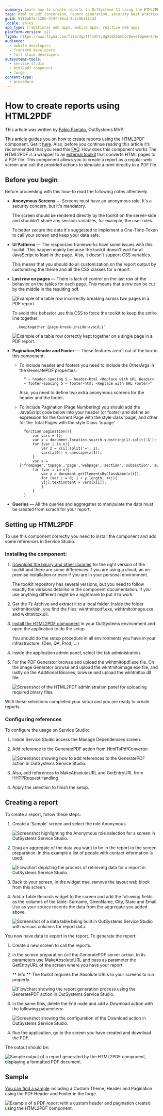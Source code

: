 ```yaml
---
summary: Learn how to create reports in OutSystems 11 using the HTML2PDF component, as detailed by OutSystems MVP Fabio Fantato.
tags: html to pdf conversion, report generation, security best practices, ui customization, external toolkit integration
guid: 51f5ab7a-1280-479f-96cd-2c1c9b111134
locale: en-us
app_type: traditional web apps, mobile apps, reactive web apps
platform-version: o11
figma: https://www.figma.com/file/ZqxffTIAhYyQg8Q2KbSFbb/Development?node-id=742:265
audience:
  - mobile developers
  - frontend developers
  - full stack developers
outsystems-tools:
  - service studio
  - html2pdf component
  - forge
content-type:
  - procedure
---
```


# How to create reports using HTML2PDF

<div class="info" markdown="1">

This article was written by [Fabio Fantato](https://www.outsystems.com/profile/40762/), OutSystems MVP.

</div>

This article guides you on how to create reports using the HTML2PDF component. Get it [here](https://www.outsystems.com/forge/component-overview/209/html2pdfconverter). Also, before you continue reading this article it’s recommended that you read this [FAQ](https://www.outsystems.com/forums/discussion/17923/html2pdfconverter-faq/).
How does this component works
The HTML2PDF is a wrapper to an [external toolkit](https://wkhtmltopdf.org/) that converts HTML pages to a PDF file. This component allows you to create a report as a regular web screen and call the provided actions to simulate a print directly to a PDF file.

## Before you begin

Before proceeding with this how-to read the following notes attentively. 

* **Anonymous Screens** — Screens must have an anonymous role. It's a security concern, but it's mandatory. 

    The screen should be rendered directly by the toolkit on the server-side and shouldn't share any session variables, for example, the user roles. 

    To better secure the data it's suggested to implement a One-Time-Token to call your screen and keep your data safe.

* **UI Patterns** — The responsive frameworks have some issues with this toolkit. This happen mainly because the toolkit doesn't wait for all JavaScript to load in the page. Also, it doesn’t support CSS variables. 
    
    This means that you should do all customization on the report output by customizing the theme and all the CSS classes for a report.

* **Last row on pages** — There is lack of control on the last row of the behavior on the tables for each page. This means that a row can be cut by the middle in the resulting pdf.

    ![Example of a table row incorrectly breaking across two pages in a PDF report.](images/last-row-break.png "Incorrect Table Row Break in PDF")

    To avoid this behavior use this CSS to force the toolkit to keep the entire line together:

        .keeptogether {page-break-inside:avoid;}`

    ![Example of a table row correctly kept together on a single page in a PDF report.](images/last-row-correct.png "Correct Table Row in PDF")    

* **Pagination/Header and Footer** — These features aren't out of the box in this component.
    * To include header and footers you need to include the OtherArgs in the GeneratePDF properties: 
    
            “ — header-spacing 5 — header-html <Replace with URL Header>
            — footer-spacing 5 — footer-html <Replace with URL Footer>”
    
        Also, you need to define two extra anonymous screens for the header and the footer.

    * To include Pagination (Page Numbering) you should add the JavaScript code below into your header (or footer) and define an expression for the Current Page with the style class ‘page’, and other for the Total Pages with the style Class ‘topage’
        
            function pagination(){
                var vars = {};
                var x = document.location.search.substring(1).split('&');
                for (var i in x){
	                var z = x[i].split('=', 2);
	                vars[z[0]] = unescape(z[1]);
	            }
	            var x =['frompage','topage','page','webpage','section','subsection','subsubsection'];
	            for (var i in x){
		            var y = document.getElementsByClassName(x[i]);		
                    for (var j = 0; j < y.length; ++j){
		            y[j].textContent = vars[x[i]];
		            }
	            }   
            }


* **Queries** — All the queries and aggregates to manipulate the data must be created from scrach for your report.

## Setting up HTML2PDF

To use this component correctly you need to install the component and add some references in Service Studio. 

### Installing the component:

1. [Download the binary  and other libraries](https://wkhtmltopdf.org/downloads.html) for the right version of the toolkit and there are some differences if you are using a cloud, an on-premise installation or even if you are in your personal environment.
    
    <div class="info" markdown="1">       
    The toolkit repository has several versions, but you need to follow exactly the versions detailed in the component documentation. If you use anything different might be a nightmare to put it to work.
    </div>

1. Get the 7z Archive and extract it to a local folder. Inside the folder wkhtmltox\bin, you find the files: wkhtmltopdf.exe, wkhtmltoimage.exe and wkhtmltox.dll.

1. [Install the HTML2PDF component](https://success.outsystems.com/Documentation/11/Getting_started/Use_a_Forge_Component_Made_by_the_Community) in your OutSystems environment and open the application to do the setup. 

    <div class="info" markdown="1">
    You should do the setup procedure in all environments you have in your infrastructure. (Dev, QA, Prod, …)
    </div>

1. Inside the application admin panel, select the tab administration. 

1. For the PDF Generator browse and upload the wkhtmltopdf.exe file. On the image Generator browse and upload the wkhtmltoimage.exe file, and lastly on the Additional Binaries, browse and upload the wkhtmltox.dll file.

    ![Screenshot of the HTML2PDF administration panel for uploading required binary files.](images/html-to-pdf-admin.png "HTML2PDF Administration Panel")

With these selections completed your setup and you are ready to create reports.

### Configuring references

To configure the usage on Service Studio:

1. Inside Service Studio access the Manage Dependencies screen. 

1. Add reference to the GeneratePDF action from HtmlToPdfConverter.

    ![Screenshot showing how to add references to the GeneratePDF action in OutSystems Service Studio.](images/adding-references-ss.png "Adding References in Service Studio")

1. Also, add references to MakeAbsoluteURL and GetEntryURL from HHTPRequestHandling.

1. Apply the selection to finish the setup.


## Creating a report
To create a report, follow these steps:

1. Create a ‘Sample’ screen and select the role Anonymous.

    ![Screenshot highlighting the Anonymous role selection for a screen in OutSystems Service Studio.](images/anonymous-role-ss.png "Anonymous Role Selection in Service Studio")

1. Drag an aggregate of the data you want to be in the report to the screen preparation. In this example a list of people with contact information is used.

    ![Flowchart depicting the process of retrieving data for a report in OutSystems Service Studio.](images/getting-data-ss.png "Data Retrieval for Report")

1. Back to your screen, in the widget tree, remove the layout web block from this screen.

1. Add a Table Records widget to the screen and add the following fields as the columns of the table: Surname, GivenName, City, State and Email. 
Use as your source records the data from the aggregate you added above.

    ![Screenshot of a data table being built in OutSystems Service Studio with various columns for report data.](images/building-data-table.png "Building a Data Table in Service Studio")

You now have data to export in the report. To generate the report:

1. Create a new screen to call the reports. 

1. In the screen preparation call the GeneratePDF server action. In its parameters use MakeAbsoluteURL and pass as parameter the GetEntryURL of the screen where you have your report. 
 
   ** Info:** The toolkit requires the Absolute URLs to your screens to run properly.

    ![Flowchart showing the report generation process using the GeneratePDF action in OutSystems Service Studio.](images/report-generation-flow-ss.png "Report Generation Flow in Service Studio")

1. In the same flow, delete the End node and add a Download action with the following parameters:

    ![Screenshot showing the configuration of the Download action in OutSystems Service Studio.](images/dowload-action-ss.png "Download Action Configuration in Service Studio")

1. Run the application, go to the screen you have created and download the PDF. 

The output should be:

![Sample output of a report generated by the HTML2PDF component, displaying a formatted PDF document.](images/report-output.png "Sample Report Output")

## Sample
[You can find a sample](https://www.outsystems.com/forge/component-overview/1242/pdf-header-and-footer) including a Custom Theme, Header and Pagination using the PDF Header and Footer in the forge.

![Example of a PDF report with a custom header and pagination created using the HTML2PDF component.](images/sample-header-pdf.png "Sample PDF with Custom Header and Pagination")
